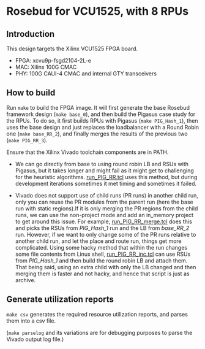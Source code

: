 # Rosebud for VCU1525, with 8 RPUs

## Introduction

This design targets the Xilinx VCU1525 FPGA board.

* FPGA: xcvu9p-fsgd2104-2L-e
* MAC: Xilinx 100G CMAC
* PHY: 100G CAUI-4 CMAC and internal GTY transceivers

## How to build

Run ```make``` to build the FPGA image. It will first generate the base Rosebud
framework design (```make base_0```), and then build the Pigasus case study
for the RPUs. To do so, it first builds RPUs with Pigasus (```make
PIG_Hash_1```), then uses the base design and just replaces the
loadbalancer with a Round Robin one (```make base_RR_2```), and finally
merges the results of the previous two (```make PIG_RR_3```).

Ensure that the Xilinx Vivado toolchain components are in PATH.

* We can go directly from base to using round robin LB and RSUs with Pigasus, but it takes longer and might fail as it might get to challenging for the heuristic algorithms. <ins>run_PIG_RR.tcl</ins> uses this method, but during development iterations sometimes it met timing and sometimes it failed. 

* Vivado does not support use of child runs (PR runs) in another child run, only you can reuse the PR modules from the parent run (here the base run with static regions).If it is only merging the PR regions from the child runs, we can use the non-project mode and add an in_memory project to get around this issue. For example, <ins>run_PIG_RR_merge.tcl</ins> does this and picks the RSUs from *PIG_Hash_1* run and the LB from *base_RR_2* run. However, if we want to only change some of the PR runs relative to another child run, and let the place and route run, things get more complicated. Using some hacky method that within the run changes some file contents from Linux shell, <ins>run_PIG_RR_inc.tcl</ins> can use RSUs from *PIG_Hash_1* and then build the round robin LB and attach them. That being said, using an extra child with only the LB changed and then merging them is faster and not hacky, and hence that script is just as archive. 


## Generate utilization reports

```make csv``` generates the required resource utilization reports, and parses
them into a csv file.

(```make parselog``` and its variations are for debugging purposes to parse the
Vivado output log file.)
